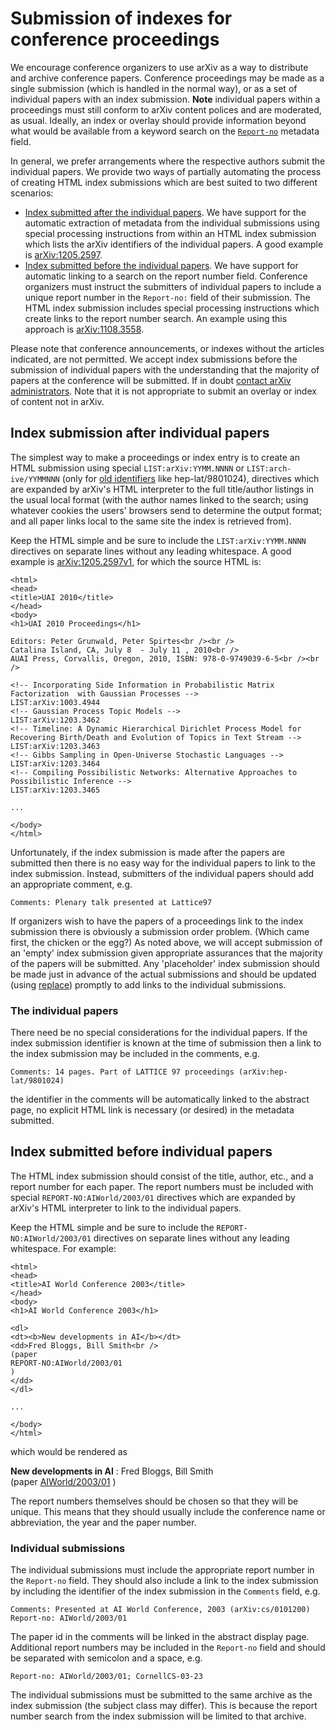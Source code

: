 # Submission of indexes for conference proceedings

We encourage conference organizers to use arXiv as a way to distribute
and archive conference papers. Conference proceedings may be made as a
single submission (which is handled in the normal way), or as a set of
individual papers with an index submission. **Note** individual papers
within a proceedings must still conform to arXiv content polices and are
moderated, as usual. Ideally, an index or overlay should provide
information beyond what would be available from a keyword search on the
[`Report-no`](prep.md#report) metadata field.

In general, we prefer arrangements where the respective authors submit
the individual papers. We provide two ways of partially automating the
process of creating HTML index submissions which are best suited to two
different scenarios:

-   [Index submitted after the individual papers](#index_after). We have
    support for the automatic extraction of metadata from the individual
    submissions using special processing instructions from within an
    HTML index submission which lists the arXiv identifiers of the
    individual papers. A good example is
    [arXiv:1205.2597](https://arxiv.org/abs/1205.2597v1).
-   [Index submitted before the individual papers](#index_before). We
    have support for automatic linking to a search on the report number
    field. Conference organizers must instruct the submitters of
    individual papers to include a unique report number in the
    `Report-no:` field of their submission. The HTML index submission
    includes special processing instructions which create links to the
    report number search. An example using this approach is
    [arXiv:1108.3558](https://arxiv.org/abs/1108.3558v1).

Please note that conference announcements, or indexes without the
articles indicated, are not permitted. We accept index submissions before the
submission of individual papers with the understanding that the majority
of papers at the conference will be submitted. If in doubt [contact
arXiv administrators](contact.md). Note that it is not appropriate to submit
an overlay or index of content not in arXiv.
<span id="index_after"></span>

Index submission after individual papers
----------------------------------------

The simplest way to make a proceedings or index entry is to create an
HTML submission using special `LIST:arXiv:YYMM.NNNN` or
`LIST:arch-ive/YYMMNNN` (only for [old identifiers](arxiv_identifier.md)
like hep-lat/9801024), directives which are expanded by arXiv's HTML
interpreter to the full title/author listings in the usual local format
(with the author names linked to the search; using whatever cookies the
users' browsers send to determine the output format; and all paper links
local to the same site the index is retrieved from).

Keep the HTML simple and be sure to include the `LIST:arXiv:YYMM.NNNN`
directives on separate lines without any leading whitespace. A good
example is [arXiv:1205.2597v1](https://arxiv.org/abs/1205.2597v1), for which the source
HTML is:

    <html>
    <head>
    <title>UAI 2010</title>
    </head>
    <body>
    <h1>UAI 2010 Proceedings</h1>

    Editors: Peter Grunwald, Peter Spirtes<br /><br />
    Catalina Island, CA, July 8  - July 11 , 2010<br />
    AUAI Press, Corvallis, Oregon, 2010, ISBN: 978-0-9749039-6-5<br /><br />

    <!-- Incorporating Side Information in Probabilistic Matrix Factorization  with Gaussian Processes -->
    LIST:arXiv:1003.4944
    <!-- Gaussian Process Topic Models -->
    LIST:arXiv:1203.3462
    <!-- Timeline: A Dynamic Hierarchical Dirichlet Process Model for  Recovering Birth/Death and Evolution of Topics in Text Stream -->
    LIST:arXiv:1203.3463
    <!-- Gibbs Sampling in Open-Universe Stochastic Languages -->
    LIST:arXiv:1203.3464
    <!-- Compiling Possibilistic Networks: Alternative Approaches to Possibilistic Inference -->
    LIST:arXiv:1203.3465

    ...

    </body>
    </html>

Unfortunately, if the index submission is made after the papers are
submitted then there is no easy way for the individual papers to link to
the index submission. Instead, submitters of the individual papers
should add an appropriate comment, e.g.

    Comments: Plenary talk presented at Lattice97

If organizers wish to have the papers of a proceedings link to the index
submission there is obviously a submission order problem. (Which came
first, the chicken or the egg?) As noted above, we will accept
submission of an 'empty' index submission given appropriate assurances
that the majority of the papers will be submitted. Any 'placeholder'
index submission should be made just in advance of the actual
submissions and should be updated (using [replace](replace.md)) promptly to
add links to the individual submissions.

### The individual papers

There need be no special considerations for the individual papers. If
the index submission identifier is known at the time of submission then
a link to the index submission may be included in the comments, e.g.

    Comments: 14 pages. Part of LATTICE 97 proceedings (arXiv:hep-lat/9801024)

the identifier in the comments will be automatically linked to the
abstract page, no explicit HTML link is necessary (or desired) in the
metadata submitted.

<span id="index_before"></span>

Index submitted before individual papers
----------------------------------------

The HTML index submission should consist of the title, author, etc., and
a report number for each paper. The report numbers must be included with
special `REPORT-NO:AIWorld/2003/01` directives which are expanded by
arXiv's HTML interpreter to link to the individual papers.

Keep the HTML simple and be sure to include the
`REPORT-NO:AIWorld/2003/01` directives on separate lines without any
leading whitespace. For example:

    <html>
    <head>
    <title>AI World Conference 2003</title>
    </head>
    <body>
    <h1>AI World Conference 2003</h1>

    <dl>
    <dt><b>New developments in AI</b></dt>
    <dd>Fred Bloggs, Bill Smith<br />
    (paper
    REPORT-NO:AIWorld/2003/01
    )
    </dd>
    </dl>

    ...

    </body>
    </html>

which would be rendered as

**New developments in AI**
:   Fred Bloggs, Bill Smith  
    (paper [AIWorld/2003/01](#find_report_no_AIWorld/2003/01) )

The report numbers themselves should be chosen so that they will be
unique. This means that they should usually include the conference name
or abbreviation, the year and the paper number.

### Individual submissions

The individual submissions must include the appropriate report number in
the `Report-no` field. They should also include a link to the index
submission by including the identifier of the index submission in the
`Comments` field, e.g.

    Comments: Presented at AI World Conference, 2003 (arXiv:cs/0101200)
    Report-no: AIWorld/2003/01

The paper id in the comments will be linked in the abstract display
page. Additional report numbers may be included in the `Report-no` field
and should be separated with semicolon and a space, e.g.

    Report-no: AIWorld/2003/01; CornellCS-03-23

The individual submissions must be submitted to the same archive as the
index submission (the subject class may differ). This is because the
report number search from the index submission will be limited to that
archive.
